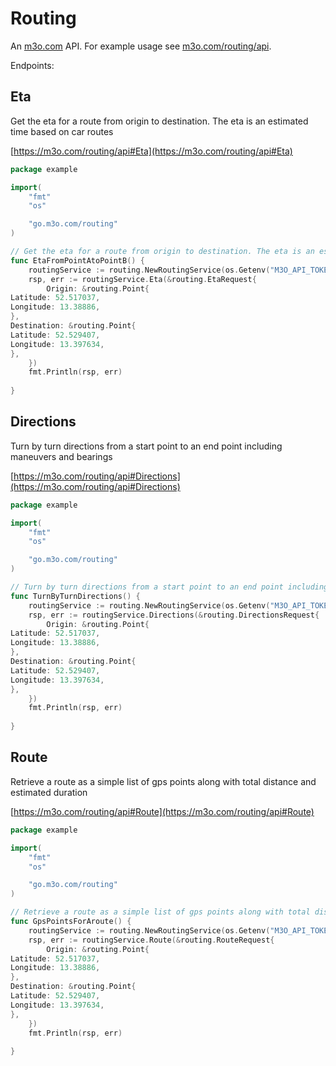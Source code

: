 # Routing

An [m3o.com](https://m3o.com) API. For example usage see [m3o.com/routing/api](https://m3o.com/routing/api).

Endpoints:

## Eta

Get the eta for a route from origin to destination. The eta is an estimated time based on car routes


[https://m3o.com/routing/api#Eta](https://m3o.com/routing/api#Eta)

```go
package example

import(
	"fmt"
	"os"

	"go.m3o.com/routing"
)

// Get the eta for a route from origin to destination. The eta is an estimated time based on car routes
func EtaFromPointAtoPointB() {
	routingService := routing.NewRoutingService(os.Getenv("M3O_API_TOKEN"))
	rsp, err := routingService.Eta(&routing.EtaRequest{
		Origin: &routing.Point{
Latitude: 52.517037,
Longitude: 13.38886,
},
Destination: &routing.Point{
Latitude: 52.529407,
Longitude: 13.397634,
},
	})
	fmt.Println(rsp, err)
	
}
```
## Directions

Turn by turn directions from a start point to an end point including maneuvers and bearings


[https://m3o.com/routing/api#Directions](https://m3o.com/routing/api#Directions)

```go
package example

import(
	"fmt"
	"os"

	"go.m3o.com/routing"
)

// Turn by turn directions from a start point to an end point including maneuvers and bearings
func TurnByTurnDirections() {
	routingService := routing.NewRoutingService(os.Getenv("M3O_API_TOKEN"))
	rsp, err := routingService.Directions(&routing.DirectionsRequest{
		Origin: &routing.Point{
Latitude: 52.517037,
Longitude: 13.38886,
},
Destination: &routing.Point{
Latitude: 52.529407,
Longitude: 13.397634,
},
	})
	fmt.Println(rsp, err)
	
}
```
## Route

Retrieve a route as a simple list of gps points along with total distance and estimated duration


[https://m3o.com/routing/api#Route](https://m3o.com/routing/api#Route)

```go
package example

import(
	"fmt"
	"os"

	"go.m3o.com/routing"
)

// Retrieve a route as a simple list of gps points along with total distance and estimated duration
func GpsPointsForAroute() {
	routingService := routing.NewRoutingService(os.Getenv("M3O_API_TOKEN"))
	rsp, err := routingService.Route(&routing.RouteRequest{
		Origin: &routing.Point{
Latitude: 52.517037,
Longitude: 13.38886,
},
Destination: &routing.Point{
Latitude: 52.529407,
Longitude: 13.397634,
},
	})
	fmt.Println(rsp, err)
	
}
```
